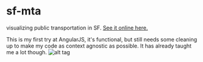 # sf-mta
visualizing public transportation in SF. [See it online here.](http://olias.fr/sf-mta)

This is my first try at AngularJS, it's functional, but still needs some cleaning up to make my code as context agnostic as possible. It has already taught me a lot though. 
![alt tag](http://olias.fr/sf-mta/sf-mta.jpg)
